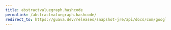 ```yaml
---
title: abstractvaluegraph.hashcode
permalink: /abstractvaluegraph.hashcode/
redirect_to: https://guava.dev/releases/snapshot-jre/api/docs/com/google/common/graph/AbstractValueGraph.html#hashCode--
---
```

